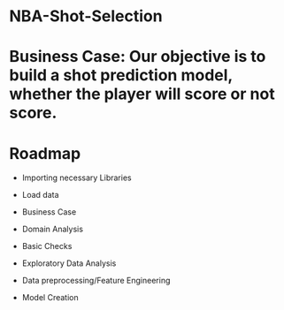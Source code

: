 # NBA-Shot-Selection

# Business Case: Our objective is to build a shot prediction model, whether the player will score or not score.

# Roadmap

* Importing necessary Libraries
  
* Load data
  
* Business Case
  
* Domain Analysis
  
* Basic Checks
  
* Exploratory Data Analysis
  
* Data preprocessing/Feature Engineering
  
* Model Creation
